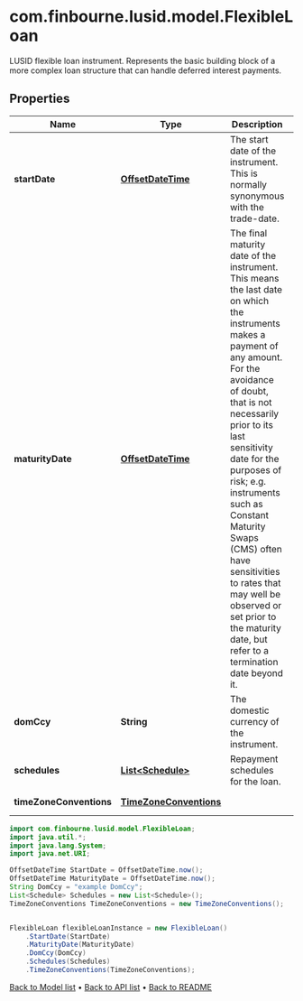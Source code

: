 # com.finbourne.lusid.model.FlexibleLoan
LUSID flexible loan instrument. Represents the basic building block of a more complex loan structure that  can handle deferred interest payments.

## Properties

Name | Type | Description | Notes
------------ | ------------- | ------------- | -------------
**startDate** | [**OffsetDateTime**](OffsetDateTime.md) | The start date of the instrument. This is normally synonymous with the trade-date. | [default to OffsetDateTime]
**maturityDate** | [**OffsetDateTime**](OffsetDateTime.md) | The final maturity date of the instrument. This means the last date on which the instruments makes a payment of any amount.  For the avoidance of doubt, that is not necessarily prior to its last sensitivity date for the purposes of risk; e.g. instruments such as  Constant Maturity Swaps (CMS) often have sensitivities to rates that may well be observed or set prior to the maturity date, but refer to a termination date beyond it. | [default to OffsetDateTime]
**domCcy** | **String** | The domestic currency of the instrument. | [default to String]
**schedules** | [**List&lt;Schedule&gt;**](Schedule.md) | Repayment schedules for the loan. | [default to List<Schedule>]
**timeZoneConventions** | [**TimeZoneConventions**](TimeZoneConventions.md) |  | [optional] [default to TimeZoneConventions]

```java
import com.finbourne.lusid.model.FlexibleLoan;
import java.util.*;
import java.lang.System;
import java.net.URI;

OffsetDateTime StartDate = OffsetDateTime.now();
OffsetDateTime MaturityDate = OffsetDateTime.now();
String DomCcy = "example DomCcy";
List<Schedule> Schedules = new List<Schedule>();
TimeZoneConventions TimeZoneConventions = new TimeZoneConventions();


FlexibleLoan flexibleLoanInstance = new FlexibleLoan()
    .StartDate(StartDate)
    .MaturityDate(MaturityDate)
    .DomCcy(DomCcy)
    .Schedules(Schedules)
    .TimeZoneConventions(TimeZoneConventions);
```


[Back to Model list](../README.md#documentation-for-models) &#8226; [Back to API list](../README.md#documentation-for-api-endpoints) &#8226; [Back to README](../README.md)

